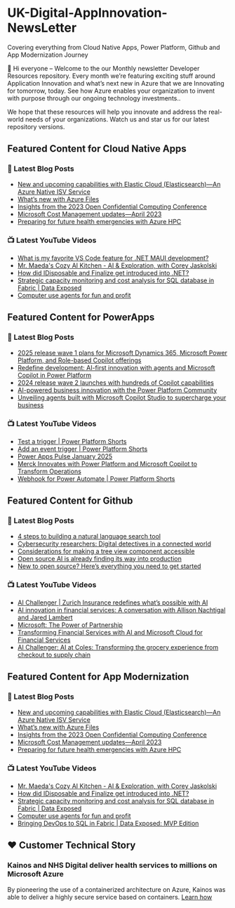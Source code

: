 # UK-Digital-AppInnovation-NewsLetter

Covering everything from Cloud Native Apps, Power Platform, Github and App Modernization Journey

👋 Hi everyone – Welcome to the our Monthly newsletter Developer Resources repository. Every month we’re featuring exciting stuff around Application Innovation and what’s next new in Azure that we are Innovating for tomorrow, today. See how Azure enables your organization to invent with purpose through our ongoing technology investments..


We hope that these resources will help you innovate and address the real-world needs of your organizations. Watch us and star us for our latest repository versions.

## Featured Content for Cloud Native Apps


### 📝 Latest Blog Posts

    
<!-- BLOGCNA:START -->
- [New and upcoming capabilities with Elastic Cloud (Elasticsearch)—An Azure Native ISV Service](https://azure.microsoft.com/blog/new-and-upcoming-capabilities-with-elastic-cloud-elasticsearch-an-azure-native-isv-service/)
- [What’s new with Azure Files](https://azure.microsoft.com/blog/what-s-new-with-azure-files/)
- [Insights from the 2023 Open Confidential Computing Conference](https://azure.microsoft.com/blog/insights-from-the-2023-open-confidential-computing-conference/)
- [Microsoft Cost Management updates—April 2023](https://azure.microsoft.com/blog/microsoft-cost-management-updates-april-2023/)
- [Preparing for future health emergencies with Azure HPC ](https://azure.microsoft.com/blog/preparing-for-future-health-emergencies-with-azure-hpc/)
<!-- BLOGCNA:END -->

### 📺 Latest YouTube Videos

 
<!-- YOUTUBECNA:START -->
- [What is my favorite VS Code feature for .NET MAUI development?](https://www.youtube.com/watch?v=46BfbMeBCgA)
- [Mr. Maeda&#39;s Cozy AI Kitchen - AI &amp; Exploration, with Corey Jaskolski](https://www.youtube.com/watch?v=e2W7AXHKEcs)
- [How did IDisposable and Finalize get introduced into .NET?](https://www.youtube.com/watch?v=FMgQSzBJqT8)
- [Strategic capacity monitoring and cost analysis for SQL database in Fabric | Data Exposed](https://www.youtube.com/watch?v=xzPFcY7wTQg)
- [Computer use agents for fun and profit](https://www.youtube.com/watch?v=FYUSiV0-Oco)
<!-- YOUTUBECNA:END -->

##  Featured Content for PowerApps
### 📝 Latest Blog Posts
<!-- BLOGPOWER:START -->
- [2025 release wave 1 plans for Microsoft Dynamics 365, Microsoft Power Platform, and Role-based Copilot offerings](https://www.microsoft.com/en-us/dynamics-365/blog/business-leader/2025/01/23/2025-release-wave-1-plans-for-microsoft-dynamics-365-microsoft-power-platform-and-role-based-copilot-offerings/)
- [Redefine development: AI-first innovation with agents and Microsoft Copilot in Power Platform](https://www.microsoft.com/en-us/power-platform/blog/2024/11/19/redefine-development-ai-first-innovation-with-agents-and-microsoft-copilot-in-power-platform/)
- [2024 release wave 2 launches with hundreds of Copilot capabilities](https://www.microsoft.com/en-us/dynamics-365/blog/business-leader/2024/10/29/2024-release-wave-2-launches-with-hundreds-of-copilot-capabilities/)
- [AI-powered business innovation with the Power Platform Community](https://www.microsoft.com/en-us/power-platform/blog/2024/09/18/ai-powered-business-innovation-with-the-power-platform-community/)
- [Unveiling agents built with Microsoft Copilot Studio to supercharge your business](https://www.microsoft.com/en-us/microsoft-copilot/blog/copilot-studio/unveiling-copilot-agents-built-with-microsoft-copilot-studio-to-supercharge-your-business/)
<!-- BLOGPOWER:END -->
 ### 📺 Latest YouTube Videos
    
<!-- YOUTUBEPOWER:START -->
- [Test a trigger | Power Platform Shorts](https://www.youtube.com/watch?v=epKWWNOMpW8)
- [Add an event trigger | Power Platform Shorts](https://www.youtube.com/watch?v=UiKQXQIUuAw)
- [Power Apps Pulse January 2025](https://www.youtube.com/watch?v=91Wh13Xx9hQ)
- [Merck Innovates with Power Platform and Microsoft Copilot to Transform Operations](https://www.youtube.com/watch?v=GJZfZ_BGyn0)
- [Webhook for Power Automate | Power Platform Shorts](https://www.youtube.com/watch?v=DtsQNZwxIi0)
<!-- YOUTUBEPOWER:END -->

##  Featured Content for Github
### 📝 Latest Blog Posts
<!-- BLOGGITHUB:START -->
- [4 steps to building a natural language search tool](https://github.blog/open-source/social-impact/4-steps-to-building-a-natural-language-search-tool/)
- [Cybersecurity researchers: Digital detectives in a connected world](https://github.blog/security/vulnerability-research/cybersecurity-researchers-digital-detectives-in-a-connected-world/)
- [Considerations for making a tree view component accessible](https://github.blog/engineering/user-experience/considerations-for-making-a-tree-view-component-accessible/)
- [Open source AI is already finding its way into production](https://github.blog/ai-and-ml/generative-ai/open-source-ai-is-already-finding-its-way-into-production/)
- [New to open source? Here’s everything you need to get started](https://github.blog/open-source/new-to-open-source-heres-everything-you-need-to-get-started/)
<!-- BLOGGITHUB:END -->
### 📺 Latest YouTube Videos
<!-- YOUTUBEGITHUB:START -->
- [AI Challenger | Zurich Insurance redefines what’s possible with AI](https://www.youtube.com/watch?v=s5SepB5PXQ0)
- [AI innovation in financial services: A conversation with Allison Nachtigal and Jared Lambert](https://www.youtube.com/watch?v=ezH4QF6i4oA)
- [Microsoft: The Power of Partnership](https://www.youtube.com/watch?v=wlyqKsOKy24)
- [Transforming Financial Services with AI and Microsoft Cloud for Financial Services](https://www.youtube.com/watch?v=GpsZDLaE3q4)
- [AI Challenger: AI at Coles: Transforming the grocery experience from checkout to supply chain](https://www.youtube.com/watch?v=z0TQR5WX53c)
<!-- YOUTUBEGITHUB:END -->
##  Featured Content for App Modernization
### 📝 Latest Blog Posts
<!-- BLOGAPPMOD:START -->
- [New and upcoming capabilities with Elastic Cloud (Elasticsearch)—An Azure Native ISV Service](https://azure.microsoft.com/blog/new-and-upcoming-capabilities-with-elastic-cloud-elasticsearch-an-azure-native-isv-service/)
- [What’s new with Azure Files](https://azure.microsoft.com/blog/what-s-new-with-azure-files/)
- [Insights from the 2023 Open Confidential Computing Conference](https://azure.microsoft.com/blog/insights-from-the-2023-open-confidential-computing-conference/)
- [Microsoft Cost Management updates—April 2023](https://azure.microsoft.com/blog/microsoft-cost-management-updates-april-2023/)
- [Preparing for future health emergencies with Azure HPC ](https://azure.microsoft.com/blog/preparing-for-future-health-emergencies-with-azure-hpc/)
<!-- BLOGAPPMOD:END -->
### 📺 Latest YouTube Videos
<!-- YOUTUBEAPPMOD:START -->
- [Mr. Maeda&#39;s Cozy AI Kitchen - AI &amp; Exploration, with Corey Jaskolski](https://www.youtube.com/watch?v=e2W7AXHKEcs)
- [How did IDisposable and Finalize get introduced into .NET?](https://www.youtube.com/watch?v=FMgQSzBJqT8)
- [Strategic capacity monitoring and cost analysis for SQL database in Fabric | Data Exposed](https://www.youtube.com/watch?v=xzPFcY7wTQg)
- [Computer use agents for fun and profit](https://www.youtube.com/watch?v=FYUSiV0-Oco)
- [Bringing DevOps to SQL in Fabric | Data Exposed: MVP Edition](https://www.youtube.com/watch?v=bn9-2D7hKSE)
<!-- YOUTUBEAPPMOD:END -->


## ♥️ Customer Technical Story 

### Kainos and NHS Digital deliver health services to millions on Microsoft Azure

By pioneering the use of a containerized architecture on Azure, Kainos was able to deliver a highly secure service based on containers. [Learn how](https://customers.microsoft.com/en-us/story/1368348549535774520-kainos-and-nhs-digital-deliver-health-services-to-millions-on-microsoft-azure)

